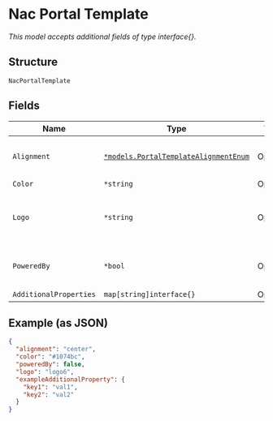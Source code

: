 
# Nac Portal Template

*This model accepts additional fields of type interface{}.*

## Structure

`NacPortalTemplate`

## Fields

| Name | Type | Tags | Description |
|  --- | --- | --- | --- |
| `Alignment` | [`*models.PortalTemplateAlignmentEnum`](../../doc/models/portal-template-alignment-enum.md) | Optional | defines alignment on portal. enum: `center`, `left`, `right`<br>**Default**: `"center"` |
| `Color` | `*string` | Optional | **Default**: `"#1074bc"` |
| `Logo` | `*string` | Optional | Custom logo custom logo with "data:image/png;base64," format. default null, uses Juniper Mist Logo. |
| `PoweredBy` | `*bool` | Optional | Whether to hide "Powered by Juniper Mist" and email footers<br>**Default**: `false` |
| `AdditionalProperties` | `map[string]interface{}` | Optional | - |

## Example (as JSON)

```json
{
  "alignment": "center",
  "color": "#1074bc",
  "poweredBy": false,
  "logo": "logo6",
  "exampleAdditionalProperty": {
    "key1": "val1",
    "key2": "val2"
  }
}
```

